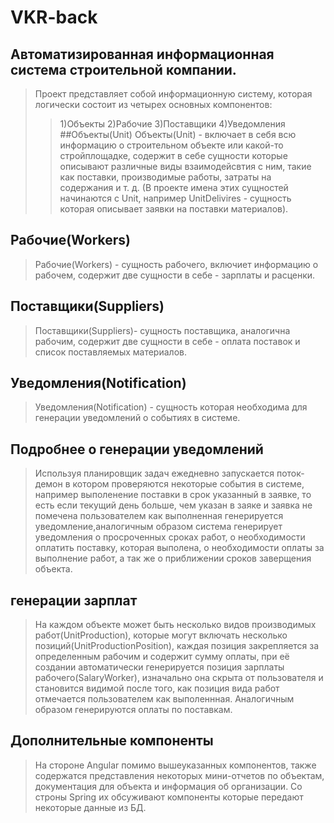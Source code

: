 # VKR-back
## Автоматизированная информационная система строительной компании.
> Проект представляет собой информационную систему, которая логически состоит из четырех основных компонентов:
> > 1)Объекты
> > 2)Рабочие
> > 3)Поставщики
> > 4)Уведомления
##Объекты(Unit)
>Объекты(Unit) - включает в себя всю информацию о строительном объекте или какой-то стройплощадке, содержит в себе сущности которые описывают различные виды
взаимодейсвтия с ним, такие как поставки, производимые работы, затраты на содержания и т. д. (В проекте имена этих сущностей начинаются с Unit, например UnitDelivires - сущность которая описывает заявки на поставки материалов).
## Рабочие(Workers) 
> Рабочие(Workers) - сущность рабочего, включиет информацию о рабочем, содержит две сущности в себе - зарплаты и расценки.
## Поставщики(Suppliers)
> Поставщики(Suppliers)- сущность поставщика, аналогична рабочим, содержит две сущности в себе - оплата поставок и список поставляемых материалов.
## Уведомления(Notification) 
> Уведомления(Notification) - сущность которая необходима для генерации уведомлений о событиях в системе.
## Подробнее о генерации уведомлений 
> Используя планировщик задач ежедневно запускается поток-демон в котором проверяются некоторые события в системе, например выполенение поставки в срок указанный в заявке, то есть если текущий день больше, чем указан в заяке и заявка не помечена пользователем как выполненная генерируется уведомление,аналогичным образом система генерирует уведомления о просроченных сроках работ, о необходимости оплатить поставку, которая выполена, о необходимости оплаты за выполнение работ, а так же о приближении сроков заверщения объекта.
## генерации зарплат
> На каждом объекте может быть несколько видов производимых работ(UnitProduction), которые могут включать несколько позиций(UnitProductionPosition), каждая позиция закрепляется за определенным рабочим и содержит сумму оплаты, при её создании автоматически генерируется позиция зарплаты рабочего(SalaryWorker), изначально она скрыта от пользователя и становится видимой после того, как позиция вида работ отмечается пользователем как выполеннная. Аналогичным образом генерируются оплаты по поставкам.
## Дополнительные компоненты
> На стороне Angular помимо вышеуказанных компонентов, также содержатся представления некоторых мини-отчетов по объектам, документация для объекта и информация об организации. Со строны Spring их обсуживают компоненты которые передают некоторые данные из БД.
